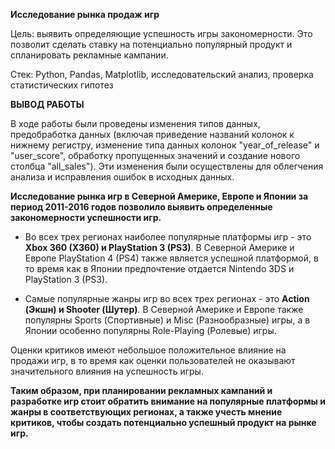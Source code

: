 **Исследование рынка продаж игр**

Цель: выявить определяющие успешность игры закономерности. Это позволит сделать ставку на потенциально популярный продукт и спланировать рекламные кампании.

Стек: Python, Pandas, Matplotlib, исследовательский анализ, проверка статистических гипотез

**ВЫВОД РАБОТЫ**

В ходе работы были проведены изменения типов данных, предобработка данных (включая приведение названий колонок к нижнему регистру, изменение типа данных колонок "year_of_release" и "user_score", обработку пропущенных значений и создание нового столбца "all_sales"). Эти изменения были осуществлены для облегчения анализа и исправления ошибок в исходных данных.

**Исследование рынка игр в Северной Америке, Европе и Японии за период 2011-2016 годов позволило выявить определенные закономерности успешности игр.**

 - Во всех трех регионах наиболее популярные платформы игр - это **Xbox 360 (X360) и PlayStation 3 (PS3)**. 
В Северной Америке и Европе PlayStation 4 (PS4) также является успешной платформой, в то время как в Японии предпочтение отдается Nintendo 3DS и PlayStation 3 (PS3).

- Самые популярные жанры игр во всех трех регионах - это **Action (Экшн) и Shooter (Шутер)**. В Северной Америке и Европе также популярны Sports (Спортивные) и Misc (Разнообразные) игры, а в Японии особенно популярны Role-Playing (Ролевые) игры.

Оценки критиков имеют небольшое положительное влияние на продажи игр, в то время как оценки пользователей не оказывают значительного влияния на успешность игры.

**Таким образом, при планировании рекламных кампаний и разработке игр стоит обратить внимание на популярные платформы и жанры в соответствующих регионах, а также учесть мнение критиков, чтобы создать потенциально успешный продукт на рынке игр.**
